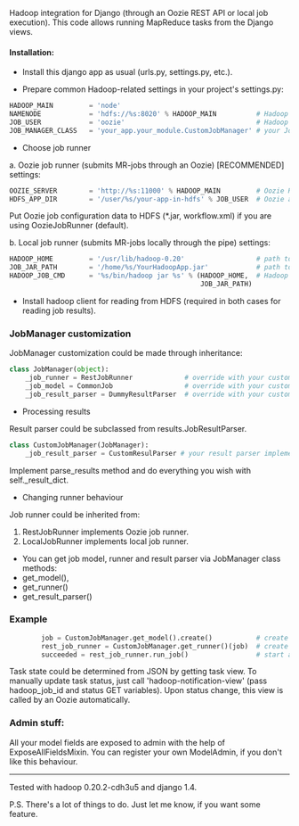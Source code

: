 Hadoop integration for Django (through an Oozie REST API or local job execution).
This code allows running MapReduce tasks from the Django views.

#### Installation:
- Install this django app as usual (urls.py, settings.py, etc.).
 
- Prepare common Hadoop-related settings in your project's settings.py:
```python
HADOOP_MAIN         = 'node'
NAMENODE            = 'hdfs://%s:8020' % HADOOP_MAIN          # Hadoop namenode
JOB_USER            = 'oozie'                                 # Hadoop user for jobs & HDFS stuff
JOB_MANAGER_CLASS   = 'your_app.your_module.CustomJobManager' # your JobManager subclass
```

- Choose job runner

a. Oozie job runner (submits MR-jobs through an Oozie) [RECOMMENDED] settings:
```python
OOZIE_SERVER        = 'http://%s:11000' % HADOOP_MAIN         # Oozie RESTful server
HDFS_APP_DIR        = '/user/%s/your-app-in-hdfs' % JOB_USER  # Oozie application dir in HDFS
```

Put Oozie job configuration data to HDFS (*.jar, workflow.xml) if you are using OozieJobRunner (default).

b. Local job runner (submits MR-jobs locally through the pipe) settings:
```python
HADOOP_HOME         = '/usr/lib/hadoop-0.20'                  # path to Hadoop client home 
JOB_JAR_PATH        = '/home/%s/YourHadoopApp.jar'            # path to jar on the local FS 
HADOOP_JOB_CMD      = '%s/bin/hadoop jar %s' % (HADOOP_HOME,  # Hadoop command for running the job
                                                JOB_JAR_PATH) 
```

- Install hadoop client for reading from HDFS (required in both cases for reading job results).

### JobManager customization

JobManager customization could be made through inheritance:
```python
class JobManager(object):
    _job_runner = RestJobRunner             # override with your custom runner (non-obligatory)
    _job_model = CommonJob                  # override with your custom model (non-obligatory)
    _job_result_parser = DummyResultParser  # override with your custom result parser (required)
```

- Processing results

Result parser could be subclassed from results.JobResultParser.
```python
class CustomJobManager(JobManager):
    _job_result_parser = CustomResulParser # your result parser implementation
```
Implement parse_results method and do everything you wish with self._result_dict.

- Changing runner behaviour

Job runner could be inherited from:
 1. RestJobRunner implements Oozie job runner.
 2. LocalJobRunner implements local job runner.

- You can get job model, runner and result parser via JobManager class methods: 
 - get_model(), 
 - get_runner()
 - get_result_parser()

### Example
```python
        job = CustomJobManager.get_model().create()           # create model instance
        rest_job_runner = CustomJobManager.get_runner()(job)  # create job runner instance
        succeeded = rest_job_runner.run_job()                 # start a job
```

Task state could be determined from JSON by getting task view. 
To manually update task status, just call 'hadoop-notification-view' (pass hadoop_job_id and status GET variables).
Upon status change, this view is called by an Oozie automatically.

### Admin stuff:
All your model fields are exposed to admin with the help of ExposeAllFieldsMixin.
You can register your own ModelAdmin, if you don't like this behaviour.

---

Tested with hadoop 0.20.2-cdh3u5 and django 1.4.

P.S. There's a lot of things to do. Just let me know, if you want some feature.
